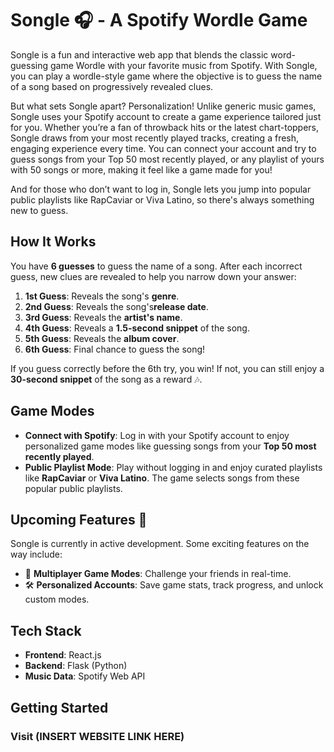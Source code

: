 # Songle 🎧 - A Spotify Wordle Game

Songle is a fun and interactive web app that blends the classic word-guessing game Wordle with your favorite music from Spotify. With Songle, you can play a wordle-style game where the objective is to guess the name of a song based on progressively revealed clues.

But what sets Songle apart? Personalization! Unlike generic music games, Songle uses your Spotify account to create a game experience tailored just for you. Whether you’re a fan of throwback hits or the latest chart-toppers, Songle draws from your most recently played tracks, creating a fresh, engaging experience every time. You can connect your account and try to guess songs from your Top 50 most recently played, or any playlist of yours with 50 songs or more, making it feel like a game made for you!

And for those who don’t want to log in, Songle lets you jump into popular public playlists like RapCaviar or Viva Latino, so there's always something new to guess.

## How It Works
You have **6 guesses** to guess the name of a song. After each incorrect guess, new clues are revealed to help you narrow down your answer:

1. **1st Guess**: Reveals the song's **genre**.
2. **2nd Guess**: Reveals the song's**release date**.
3. **3rd Guess**: Reveals the **artist's name**.
4. **4th Guess**: Reveals a **1.5-second snippet** of the song.
5. **5th Guess**: Reveals the **album cover**.
6. **6th Guess**: Final chance to guess the song!

If you guess correctly before the 6th try, you win! If not, you can still enjoy a **30-second snippet** of the song as a reward 🎶.

## Game Modes
- **Connect with Spotify**: Log in with your Spotify account to enjoy personalized game modes like guessing songs from your **Top 50 most recently played**.
- **Public Playlist Mode**: Play without logging in and enjoy curated playlists like **RapCaviar** or **Viva Latino**. The game selects songs from these popular public playlists.


## Upcoming Features 🚀
Songle is currently in active development. Some exciting features on the way include:
- 👫 **Multiplayer Game Modes**: Challenge your friends in real-time.
- 🛠️ **Personalized Accounts**: Save game stats, track progress, and unlock custom modes.

## Tech Stack
- **Frontend**: React.js
- **Backend**: Flask (Python)
- **Music Data**: Spotify Web API

## Getting Started

### Visit (INSERT WEBSITE LINK HERE)
